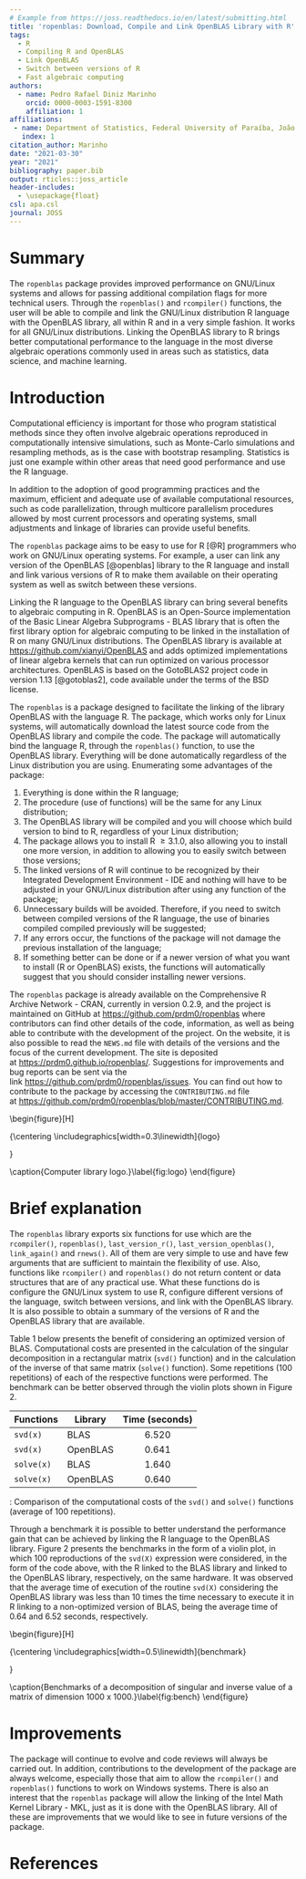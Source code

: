 ```yaml
---
# Example from https://joss.readthedocs.io/en/latest/submitting.html
title: 'ropenblas: Download, Compile and Link OpenBLAS Library with R'
tags:
  - R
  - Compiling R and OpenBLAS
  - Link OpenBLAS
  - Switch between versions of R
  - Fast algebraic computing
authors:
  - name: Pedro Rafael Diniz Marinho
    orcid: 0000-0003-1591-8300
    affiliation: 1
affiliations:
 - name: Department of Statistics, Federal University of Paraíba, João Pessoa, Paraíba - PB, Brazil
   index: 1
citation_author: Marinho
date: "2021-03-30"
year: "2021"
bibliography: paper.bib
output: rticles::joss_article
header-includes:
  - \usepackage{float}
csl: apa.csl
journal: JOSS
---
```


# Summary



<!-- The `ropenblas` package aims to facilitate the day-to-day life of R programmers who want more performance on GNU/Linux systems, without removing the possibility that specific configurations are made, if they deem convenient, that is, more technical users will be able to pass other flags that will be considered in the compilation process. Through the package's `ropenblas()` and `rcompiler()` functions, the library user will be able to compile and link the R language in his GNU/Linux distribution with the OpenBLAS library, all within R and in a very simple fashion. All functions work without being influenced by the GNU/Linux distribution and are independent of their repositories, that is, it does not matter which GNU/Linux distribution is being used. Linking the OpenBLAS library to R will bring better computational performance to the language in the most diverse algebraic operations commonly used in areas such as statistics, data science, and machine learning. -->

The `ropenblas` package provides improved performance on GNU/Linux systems and allows for passing additional compilation flags for more technical users. Through the `ropenblas()` and `rcompiler()` functions, the user will be able to compile and link the GNU/Linux distribution R language with the OpenBLAS library, all within R and in a very simple fashion. It works for all GNU/Linux distributions. Linking the OpenBLAS library to R brings better computational performance to the language in the most diverse algebraic operations commonly used in areas such as statistics, data science, and machine learning.

<!-- # Statement of Need -->

<!-- The `ropenblas` package aims to allow algebraic computing of R to be performed using the OpenBLAS library, that is, it allows easy linking of R to the OpenBLAS library on GNU/Linux systems without depending on the distribution repositories. This will allow several researchers in the areas of statistics, data science, and machine learning to take advantage of more efficient performance in algebraic calculations, for example, multiplication, factorization, and matrix inversion. The `ropenblas` library, version 0.2.9 will also allow the R programmer to have, in his GNU/Linux distribution, several compiled versions of the R language giving the possibility to easily switch between these versions, this being an Open Source functionality that is only possible in some commercial IDEs of R. All this is done within the R language, minimizing the chance of less experienced users to break their operating system by running several instructions that are not perfectly understood. -->

<!-- The fact that the `ropenblas` package does not depend on the repositories of the GNU/Linux distribution will allow that in more stable distributions the R programmer will have at his disposal the most recent version of the OpenBLAS libraries and the R language. Everything is done safely, since the `ropenblas` package uses the stable versions of the official development repositories of the OpenBLAS library and the R programming language, respectively. Until the present version, the package has more than 11000 downloads, having an average of more than 1000 downloads in the month before the date of this submission, based on the official R language repositories. -->

# Introduction

<!-- The term "computational efficiency" is very common for those who program statistical methods, in which a large part of them involve algebraic operations that are often reproduced in computationally intensive simulations, such as Monte-Carlo simulations - MC and resampling methods, as is the case with bootstrap resampling. Statistics is just one example within so many other areas that need performance and uses the R language. -->

Computational efficiency is important for those who program statistical methods since they often involve algebraic operations reproduced in computationally intensive simulations, such as Monte-Carlo simulations and resampling methods, as is the case with bootstrap resampling. Statistics is just one example within other areas that need good performance and use the R language.

In addition to the adoption of good programming practices and the maximum, efficient and adequate use of available computational resources, such as code parallelization, through multicore parallelism procedures allowed by most current processors and operating systems, small adjustments and linkage of libraries can provide useful benefits.

<!-- The `ropenblas` package aims to provide useful and simple experiences to R [@R] programmers who develop their activities on GNU/Linux operating systems. These experiences consist of being able to link any version of the OpenBLAS [@openblas] library to the R language, as well as allowing the programmer to install and link various versions of R and make them available on their operating system as well as switch between these versions as they see fit. -->

The `ropenblas` package aims to be easy to use for R [@R] programmers who work on GNU/Linux operating systems. For example, a user can link any version of the OpenBLAS [@openblas] library to the R language and install and link various versions of R to make them available on their operating system as well as switch between these versions.

Linking the R language to the OpenBLAS library can bring several benefits to algebraic computing in R. OpenBLAS is an Open-Source implementation of the Basic Linear Algebra Subprograms - BLAS library that is often the first library option for algebraic computing to be linked in the installation of R on many GNU/Linux distributions. The OpenBLAS library is available at <https://github.com/xianyi/OpenBLAS> and adds optimized implementations of linear algebra kernels that can run optimized on various processor architectures. OpenBLAS is based on the GotoBLAS2 project code in version 1.13 [@gotoblas2], code available under the terms of the BSD license.

<!-- The functions of the `ropenblas` package can help the R language user to make this link without leaving the R promprt, as well as allowing the user to choose the version of OpenBLAS to be considered, the last stable version being considered by default . Everything is accomplished by functions without many arguments and without major complications to be used. These functions can be very comforting for users of R on GNU/Linux systems who do not feel safe to run several codes in a terminal that runs Shell Script codes for the language configuration. -->

<!-- It is very common to see users of R in distributions with repositories not prone to immediate updates of programs using several tutorials found in communities on the internet suggesting several lines of code and steps that can be potentially dangerous or easy to be misunderstood by many users of R language. Being able to compile, enable resources if necessary and switch between versions of R using simple functions to be used and without leaving the command pompt of the R language is attractive. -->

<!-- # General package information -->

The `ropenblas` is a package designed to facilitate the linking of the library OpenBLAS with the language R. The package, which works only for Linux systems, will automatically download the latest source code from the OpenBLAS library and compile the code. The package will automatically bind the language R, through the `ropenblas()` function, to use the OpenBLAS library. Everything will be done automatically regardless of the Linux distribution you are using. Enumerating some advantages of the package:

1.  Everything is done within the R language;
2.  The procedure (use of functions) will be the same for any Linux distribution;
3.  The OpenBLAS library will be compiled and you will choose which build version to bind to R, regardless of your Linux distribution;
4.  The package allows you to install R $\geq 3.1.0$, also allowing you to install one more version, in addition to allowing you to easily switch between those versions;
5.  The linked versions of R will continue to be recognized by their Integrated Development Environment - IDE and nothing will have to be adjusted in your GNU/Linux distribution after using any function of the package;
6.  Unnecessary builds will be avoided. Therefore, if you need to switch between compiled versions of the R language, the use of binaries compiled compiled previously will be suggested;
7.  If any errors occur, the functions of the package will not damage the previous installation of the language;
8.  If something better can be done or if a newer version of what you want to install (R or OpenBLAS) exists, the functions will automatically suggest that you should consider installing newer versions.

The `ropenblas` package is already available on the Comprehensive R Archive Network - CRAN, currently in version 0.2.9, and the project is maintained on GitHub at <https://github.com/prdm0/ropenblas> where contributors can find other details of the code, information, as well as being able to contribute with the development of the project. On the website, it is also possible to read the `NEWS.md` file with details of the versions and the focus of the current development. The site is deposited at <https://prdm0.github.io/ropenblas/>. Suggestions for improvements and bug reports can be sent via the link <https://github.com/prdm0/ropenblas/issues>. You can find out how to contribute to the package by accessing the `CONTRIBUTING.md` file at <https://github.com/prdm0/ropenblas/blob/master/CONTRIBUTING.md>.

\begin{figure}[H]

{\centering \includegraphics[width=0.3\linewidth]{logo} 

}

\caption{Computer library logo.}\label{fig:logo}
\end{figure}

<!-- You can also specify older versions of the OpenBLAS library. Automatically, if no version is specified, the `ropenblas` package will consider the latest version of the library OpenBLAS.  -->

<!-- Considering using the OpenBLAS library rather than the BLAS may bring extra optimizations for your code and improved computational performance for your simulations, since OpenBLAS is an optimized implementation of the library BLAS. -->

<!-- Some of the reasons why it is convenient to link R language to the use of BLAS optimized alternatives can be found here. Several other benchmarks that point to improved computing performance by considering the library OpenBLAS can be found on the internet. -->

<!-- The `ropenblas` package, by `rcompiler()` function is also useful if you want to install different versions of the R language. The different versions, specified by the user of the R language, will be compiled and will also be linked to the OpenBLAS library. If you want to switch between compiled versions of the R language, no compilation is needed anymore. This allows you to avoid having to get your hands dirty with tedious operating system settings, regardless of your GNU/Linux distribution. Another great use of the `rcompiler()` function is that you will not be dependent on updating your GNU/Linux distribution repositories and you can always have the latest version of the R language. -->

<!-- The use of the `ropenblas` package will return warnings that help you proceed with the use of the functions. If your internet is not working or if any dependency on the operating system is not present, the package will let you know. -->

<!-- # Dependencies -->

<!-- In addition to dependencies in the form of other packages deposited with CRAN, the `ropenblas` package depends on external dependencies that are normally installed or are easily installed on any GNU/Linux distribution. Are they: -->

<!--   1. **GNU Make**: GNU Make utility to maintain groups of programs;  -->

<!--   2. **GNU GCC Compiler (C and Fortran)**: The GNU Compiler Collection - C and Fortran frontends. -->

<!-- These programs that are described in `SystemRequirements` in the package's `DESCRIPTION` file are essential for compiling the OpenBLAS library and the R language. The functions of the `ropenblas` package are designed to identify the lack of these dependencies external to CRAN, informing the package user which dependencies are missing and suggesting that they should be installed. The other dependencies indexed to CRAN are described in `Imports` in the file  `DESCRIPTION`. These will be installed automatically. -->

<!-- Other warnings can also be suggested, such as, for example, a problem with the internet connection. All warnings are given very clearly so that the user has no doubts about the problem that may be occurring. -->

# Brief explanation

<!-- # Installation -->

<!-- The `ropenblas` package can be installed in two ways. The first is using the `install.packages()` function of the `utils` package which is available in any basic language installation and the second is using the `devtools` package which will allow the package to be installed directly from the development directory on GitHub. -->

<!-- All code kept in the master branch of the package project on GitHub can be installed, since there will only be codes that are working properly and ready to use. The two forms of installation follow: -->

<!--   1. `install.packages("ropenblas")`: for installing the package available at CRAN; -->

<!--   2. `devtools::install_github(repo = "prdm0/ropenblas, ref = "master", force = TRUE)`: for installing the package from the project development directory on GitHub. -->

<!-- # Exported functions and usage -->

The `ropenblas` library exports six functions for use which are the `rcompiler()`, `ropenblas()`, `last_version_r()`, `last_version_openblas()`, `link_again()` and `rnews()`. All of them are very simple to use and have few arguments that are sufficient to maintain the flexibility of use. Also, functions like `rcompiler()` and `ropenblas()` do not return content or data structures that are of any practical use. What these functions do is configure the GNU/Linux system to use R, configure different versions of the language, switch between versions, and link with the OpenBLAS library. It is also possible to obtain a summary of the versions of R and the OpenBLAS library that are available.

Table 1 below presents the benefit of considering an optimized version of BLAS. Computational costs are presented in the calculation of the singular decomposition in a rectangular matrix (`svd()` function) and in the calculation of the inverse of that same matrix (`solve()` function). Some repetitions (100 repetitions) of each of the respective functions were performed. The benchmark can be better observed through the violin plots shown in Figure 2.

| Functions  | Library  | Time (seconds) |
|------------|----------|:--------------:|
| `svd(x)`   | BLAS     |     6.520      |
| `svd(x)`   | OpenBLAS |     0.641      |
| `solve(x)` | BLAS     |     1.640      |
| `solve(x)` | OpenBLAS |     0.640      |

: Comparison of the computational costs of the `svd()` and `solve()` functions (average of 100 repetitions).

Through a benchmark it is possible to better understand the performance gain that can be achieved by linking the R language to the OpenBLAS library. Figure 2 presents the benchmarks in the form of a violin plot, in which 100 reproductions of the `svd(X)` expression were considered, in the form of the code above, with the R linked to the BLAS library and linked to the OpenBLAS library, respectively, on the same hardware. It was observed that the average time of execution of the routine `svd(X)` considering the OpenBLAS library was less than 10 times the time necessary to execute it in R linking to a non-optimized version of BLAS, being the average time of 0.64 and 6.52 seconds, respectively.

\begin{figure}[H]

{\centering \includegraphics[width=0.5\linewidth]{benchmark} 

}

\caption{Benchmarks of a decomposition of singular and inverse value of a matrix of dimension 1000 x 1000.}\label{fig:bench}
\end{figure}

<!-- ## 'link_again' function -->

<!-- The `link_again()` function links again the OpenBLAS library with the R language, being useful to correct problems of untying the OpenBLAS library that is common when the operating system is updated. The function can link again the R language with the OpenBLAS library. -->

<!-- Thus, `link_again()` will only make the linkage when in some previous section of R the `ropenblas()` function has been used for the initial binding of the R language with the OpenBLAS library. -->

<!-- The use of the function is quite simple, just by running the code `link_again()` since the function has no arguments. It will automatically detect if there was a link break that will be rebuilt again without the need for any compilation. From time to time, after a major update of the operating system, it may be convenient to run the `link_again()` function. Link breakage rarely occurs, but if it does, it can be resolved quickly. The following code and image exemplify a possible reconstruction of symbolic links using the `link_again()` function: -->

<!-- ```{r, eval=FALSE, prompt=TRUE} -->

<!-- link_again() -->

<!-- ``` -->

<!-- ```{r, echo=FALSE, message=FALSE, warning=FALSE, fig.align='center', fig.cap="If an unlinking of the OpenBLAS library occurs, the function will re-link the library.", out.width="100%"} -->

<!-- knitr::include_graphics("link_again_01.png") -->

<!-- ``` -->

<!-- Running the `link_again()` function in a situation where there is no need will not generate problems. The function will return the message that everything is linked correctly, according to the code and image that follows: -->

<!-- ```{r, echo=FALSE, message=FALSE, warning=FALSE, fig.align='center', fig.cap="If relinking is not required, the function will make it clear.", out.width="100%"} -->

<!-- knitr::include_graphics("link_again_02.png") -->

<!-- ``` -->

<!-- ## 'rnews function' -->

<!-- The `rnews()` function returns the contents of the `NEWS.html` file in the standard browser installed on the operating system. The `NEWS.html` file contains the main changes from the recently released versions of the R language. The goal is to facilitate the query by invoking it directly from the R command prompt. -->

<!-- The `rnews()` function is analogous to the news function of the `utils` package. However, using the news command in a terminal style bash shell is possible to receive a message like: -->

<!-- ```{r, eval=FALSE} -->

<!-- news() -->

<!-- ## starting httpd help server ... done -->

<!-- ## Error in browseURL(url): 'browser' must be a non-empty character string -->

<!-- ``` -->

<!-- If `pdf = FALSE` (default), the `NEWS.html` file will open in the browser, otherwise `NEWS.pdf` will be opened. If `dev = FALSE` (default), it will not show changes made to the language development version. To see changes in the development version, do `dev = TRUE`. -->

# Improvements

The package will continue to evolve and code reviews will always be carried out. In addition, contributions to the development of the package are always welcome, especially those that aim to allow the `rcompiler()` and `ropenblas()` functions to work on Windows systems. There is also an interest that the `ropenblas` package will allow the linking of the Intel Math Kernel Library - MKL, just as it is done with the OpenBLAS library. All of these are improvements that we would like to see in future versions of the package.

# References
